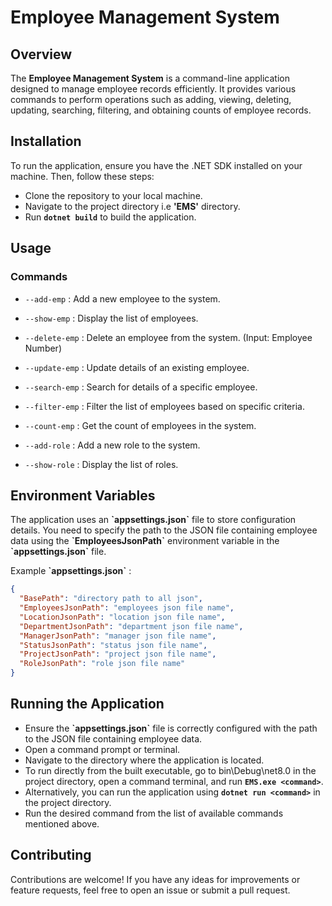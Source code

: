 # <b>Employee Management System</b>

## <b>Overview</b>

The <b>Employee Management System</b> is a command-line application designed to manage employee records efficiently. It provides various commands to perform operations such as adding, viewing, deleting, updating, searching, filtering, and obtaining counts of employee records.

## <b>Installation</b>

To run the application, ensure you have the .NET SDK installed on your machine. Then, follow these steps:

- Clone the repository to your local machine.
- Navigate to the project directory i.e <b>'EMS'</b> directory.
- Run <b>`dotnet build`</b> to build the application.

## <b>Usage</b>

### Commands

- `--add-emp` : Add a new employee to the system.
- `--show-emp` : Display the list of employees.
- `--delete-emp` : Delete an employee from the system. (Input: Employee Number)
- `--update-emp` : Update details of an existing employee.
- `--search-emp` : Search for details of a specific employee.
- `--filter-emp` : Filter the list of employees based on specific criteria.
- `--count-emp` : Get the count of employees in the system.

- `--add-role` : Add a new role to the system.
- `--show-role` : Display the list of roles.

## <b>Environment Variables</b>

The application uses an <b>\`appsettings.json\`</b> file to store configuration details. You need to specify the path to the JSON file containing employee data using the <b>\`EmployeesJsonPath\`</b> environment variable in the <b>\`appsettings.json\`</b> file.

Example <b>\`appsettings.json\`</b> :

```json
{
  "BasePath": "directory path to all json",
  "EmployeesJsonPath": "employees json file name",
  "LocationJsonPath": "location json file name",
  "DepartmentJsonPath": "department json file name",
  "ManagerJsonPath": "manager json file name",
  "StatusJsonPath": "status json file name",
  "ProjectJsonPath": "project json file name",
  "RoleJsonPath": "role json file name"
}
```

## <b>Running the Application</b>

- Ensure the <b>\`appsettings.json\`</b> file is correctly configured with the path to the JSON file containing employee data.
- Open a command prompt or terminal.
- Navigate to the directory where the application is located.
- To run directly from the built executable, go to bin\Debug\net8.0 in the project directory, open a command terminal, and run <b>`EMS.exe <command>`</b>.
- Alternatively, you can run the application using <b>`dotnet run <command>`</b> in the project directory.
- Run the desired command from the list of available commands mentioned above.

## <b>Contributing</b>

Contributions are welcome! If you have any ideas for improvements or feature requests, feel free to open an issue or submit a pull request.
